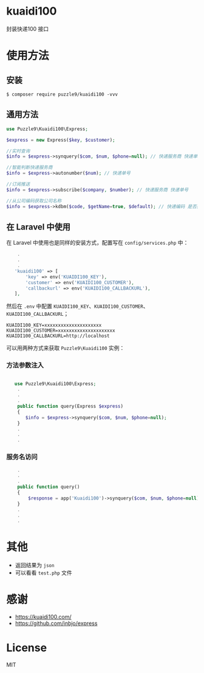 # kuaidi100
封装快递100 接口

# 使用方法
## 安装
```shell
$ composer require puzzle9/kuaidi100 -vvv
```

## 通用方法
```php
use Puzzle9\Kuaidi100\Express;

$express = new Express($key, $customer);

//实时查询
$info = $express->synquery($com, $num, $phone=null); // 快递服务商 快递单号 手机号

//智能判断快递服务商
$info = $express->autonumber($num); // 快递单号

//订阅推送
$info = $express->subscribe($company, $number); // 快递服务商 快递单号

//从公司编码获取公司名称
$info = $express->kdbm($code, $getName=true, $default); // 快递编码 是否获取公司名称 未获取到默认返回
```

## 在 Laravel 中使用
 
 在 Laravel 中使用也是同样的安装方式，配置写在 `config/services.php` 中：
 
 ```php
     .
     .
     .
    'kuaidi100' => [
        'key' => env('KUAIDI100_KEY'),
        'customer' => env('KUAIDI100_CUSTOMER'),
        'callbackurl' => env('KUAIDI100_CALLBACKURL'),
    ],
 ```
 
 然后在 `.env` 中配置 `KUAIDI100_KEY`、`KUAIDI100_CUSTOMER`、`KUAIDI100_CALLBACKURL`；
 
 ```env
 KUAIDI100_KEY=xxxxxxxxxxxxxxxxxxxxx
 KUAIDI100_CUSTOMER=xxxxxxxxxxxxxxxxxxxxx
 KUAIDI100_CALLBACKURL=http://localhost
 ```
 
 可以用两种方式来获取 `Puzzle9\Kuaidi100` 实例：
 
 ### 方法参数注入
 
 ```php

    use Puzzle9\Kuaidi100\Express;
     .
     .
     .
     public function query(Express $express) 
     {
        $info = $express->synquery($com, $num, $phone=null);
     }
     .
     .
     .
 ```
 
 ### 服务名访问
 
 ```php
     .
     .
     .
     public function query() 
     {
         $response = app('Kuaidi100')->synquery($com, $num, $phone=null);
     }
     .
     .
     .
 
 ```

# 其他
- 返回结果为 `json`
- 可以看看 `test.php` 文件

# 感谢
- <https://kuaidi100.com/>
- <https://github.com/inbjo/express>

# License

MIT